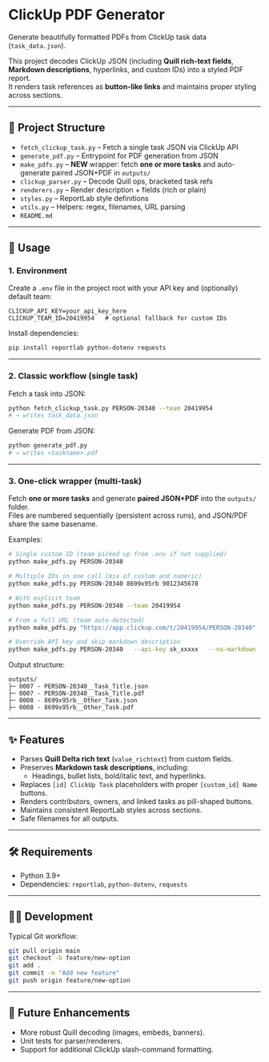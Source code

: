# ClickUp PDF Generator

Generate beautifully formatted PDFs from ClickUp task data (`task_data.json`).

This project decodes ClickUp JSON (including **Quill rich-text fields**, **Markdown descriptions**, hyperlinks, and custom IDs) into a styled PDF report.  
It renders task references as **button-like links** and maintains proper styling across sections.

---

## 🔧 Project Structure

- `fetch_clickup_task.py` – Fetch a single task JSON via ClickUp API
- `generate_pdf.py` – Entrypoint for PDF generation from JSON
- `make_pdfs.py` – **NEW** wrapper: fetch **one or more tasks** and auto-generate paired JSON+PDF in `outputs/`
- `clickup_parser.py` – Decode Quill ops, bracketed task refs
- `renderers.py` – Render description + fields (rich or plain)
- `styles.py` – ReportLab style definitions
- `utils.py` – Helpers: regex, filenames, URL parsing
- `README.md`

---

## 🚀 Usage

### 1. Environment

Create a `.env` file in the project root with your API key and (optionally) default team:

```env
CLICKUP_API_KEY=your_api_key_here
CLICKUP_TEAM_ID=20419954   # optional fallback for custom IDs
```

Install dependencies:

```bash
pip install reportlab python-dotenv requests
```

---

### 2. Classic workflow (single task)

Fetch a task into JSON:
```bash
python fetch_clickup_task.py PERSON-20340 --team 20419954
# → writes task_data.json
```

Generate PDF from JSON:
```bash
python generate_pdf.py
# → writes <taskname>.pdf
```

---

### 3. One-click wrapper (multi-task)

Fetch **one or more tasks** and generate **paired JSON+PDF** into the `outputs/` folder.  
Files are numbered sequentially (persistent across runs), and JSON/PDF share the same basename.

Examples:

```bash
# Single custom ID (team picked up from .env if not supplied)
python make_pdfs.py PERSON-20340

# Multiple IDs in one call (mix of custom and numeric)
python make_pdfs.py PERSON-20340 8699x95rb 9012345678

# With explicit team
python make_pdfs.py PERSON-20340 --team 20419954

# From a full URL (team auto-detected)
python make_pdfs.py "https://app.clickup.com/t/20419954/PERSON-20340"

# Override API key and skip markdown description
python make_pdfs.py PERSON-20340   --api-key sk_xxxxx   --no-markdown
```

Output structure:
```
outputs/
├─ 0007 - PERSON-20340__Task_Title.json
├─ 0007 - PERSON-20340__Task_Title.pdf
├─ 0008 - 8699x95rb__Other_Task.json
├─ 0008 - 8699x95rb__Other_Task.pdf
```

---

## ✨ Features

- Parses **Quill Delta rich text** (`value_richtext`) from custom fields.
- Preserves **Markdown task descriptions**, including:
  - Headings, bullet lists, bold/italic text, and hyperlinks.
- Replaces `[id] ClickUp Task` placeholders with proper `[custom_id] Name` buttons.
- Renders contributors, owners, and linked tasks as pill-shaped buttons.
- Maintains consistent ReportLab styles across sections.
- Safe filenames for all outputs.

---

## 🛠 Requirements

- Python 3.9+
- Dependencies: `reportlab`, `python-dotenv`, `requests`

---

## 🧑‍💻 Development

Typical Git workflow:

```bash
git pull origin main
git checkout -b feature/new-option
git add .
git commit -m "Add new feature"
git push origin feature/new-option
```

---

## 🔮 Future Enhancements

- More robust Quill decoding (images, embeds, banners).
- Unit tests for parser/renderers.
- Support for additional ClickUp slash-command formatting.
